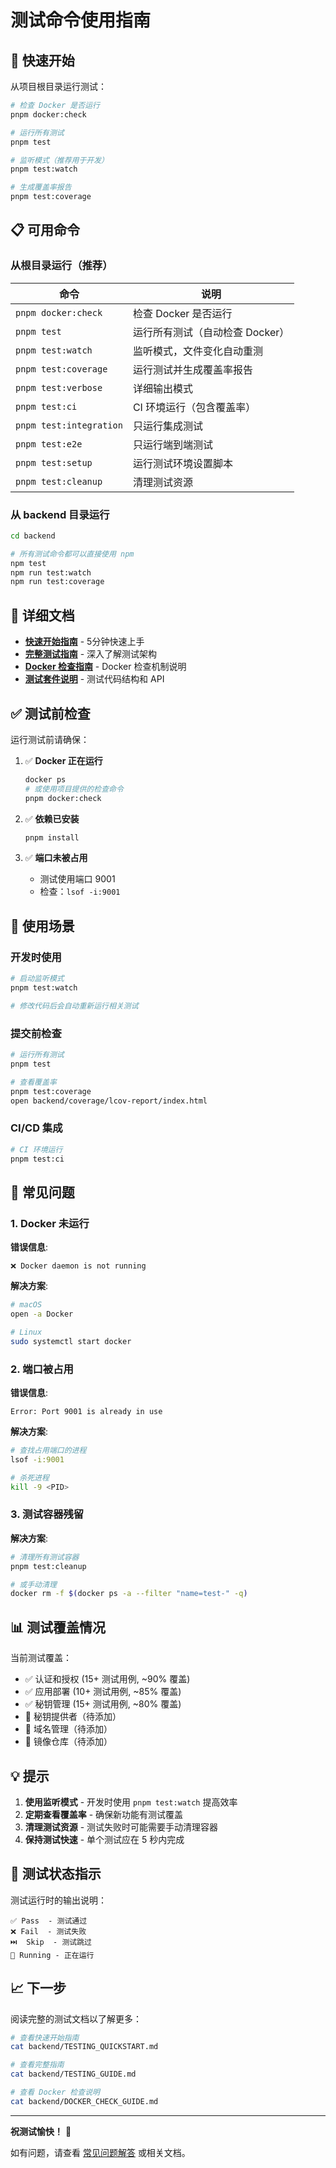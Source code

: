 # 测试命令使用指南

## 🚀 快速开始

从项目根目录运行测试：

```bash
# 检查 Docker 是否运行
pnpm docker:check

# 运行所有测试
pnpm test

# 监听模式（推荐用于开发）
pnpm test:watch

# 生成覆盖率报告
pnpm test:coverage
```

## 📋 可用命令

### 从根目录运行（推荐）

| 命令 | 说明 |
|------|------|
| `pnpm docker:check` | 检查 Docker 是否运行 |
| `pnpm test` | 运行所有测试（自动检查 Docker） |
| `pnpm test:watch` | 监听模式，文件变化自动重测 |
| `pnpm test:coverage` | 运行测试并生成覆盖率报告 |
| `pnpm test:verbose` | 详细输出模式 |
| `pnpm test:ci` | CI 环境运行（包含覆盖率） |
| `pnpm test:integration` | 只运行集成测试 |
| `pnpm test:e2e` | 只运行端到端测试 |
| `pnpm test:setup` | 运行测试环境设置脚本 |
| `pnpm test:cleanup` | 清理测试资源 |

### 从 backend 目录运行

```bash
cd backend

# 所有测试命令都可以直接使用 npm
npm test
npm run test:watch
npm run test:coverage
```

## 📖 详细文档

- **[快速开始指南](./backend/TESTING_QUICKSTART.md)** - 5分钟快速上手
- **[完整测试指南](./backend/TESTING_GUIDE.md)** - 深入了解测试架构
- **[Docker 检查指南](./backend/DOCKER_CHECK_GUIDE.md)** - Docker 检查机制说明
- **[测试套件说明](./backend/tests/README.md)** - 测试代码结构和 API

## ✅ 测试前检查

运行测试前请确保：

1. ✅ **Docker 正在运行**
   ```bash
   docker ps
   # 或使用项目提供的检查命令
   pnpm docker:check
   ```

2. ✅ **依赖已安装**
   ```bash
   pnpm install
   ```

3. ✅ **端口未被占用**
   - 测试使用端口 9001
   - 检查：`lsof -i:9001`

## 🎯 使用场景

### 开发时使用

```bash
# 启动监听模式
pnpm test:watch

# 修改代码后会自动重新运行相关测试
```

### 提交前检查

```bash
# 运行所有测试
pnpm test

# 查看覆盖率
pnpm test:coverage
open backend/coverage/lcov-report/index.html
```

### CI/CD 集成

```bash
# CI 环境运行
pnpm test:ci
```

## 🐛 常见问题

### 1. Docker 未运行

**错误信息**:
```
❌ Docker daemon is not running
```

**解决方案**:
```bash
# macOS
open -a Docker

# Linux
sudo systemctl start docker
```

### 2. 端口被占用

**错误信息**:
```
Error: Port 9001 is already in use
```

**解决方案**:
```bash
# 查找占用端口的进程
lsof -i:9001

# 杀死进程
kill -9 <PID>
```

### 3. 测试容器残留

**解决方案**:
```bash
# 清理所有测试容器
pnpm test:cleanup

# 或手动清理
docker rm -f $(docker ps -a --filter "name=test-" -q)
```

## 📊 测试覆盖情况

当前测试覆盖：

- ✅ 认证和授权 (15+ 测试用例, ~90% 覆盖)
- ✅ 应用部署 (10+ 测试用例, ~85% 覆盖)
- ✅ 秘钥管理 (15+ 测试用例, ~80% 覆盖)
- 📝 秘钥提供者（待添加）
- 📝 域名管理（待添加）
- 📝 镜像仓库（待添加）

## 💡 提示

1. **使用监听模式** - 开发时使用 `pnpm test:watch` 提高效率
2. **定期查看覆盖率** - 确保新功能有测试覆盖
3. **清理测试资源** - 测试失败时可能需要手动清理容器
4. **保持测试快速** - 单个测试应在 5 秒内完成

## 🚦 测试状态指示

测试运行时的输出说明：

```
✅ Pass  - 测试通过
❌ Fail  - 测试失败
⏭️  Skip  - 测试跳过
🏃 Running - 正在运行
```

## 📈 下一步

阅读完整的测试文档以了解更多：

```bash
# 查看快速开始指南
cat backend/TESTING_QUICKSTART.md

# 查看完整指南
cat backend/TESTING_GUIDE.md

# 查看 Docker 检查说明
cat backend/DOCKER_CHECK_GUIDE.md
```

---

**祝测试愉快！** 🎉

如有问题，请查看 [常见问题解答](./backend/TESTING_QUICKSTART.md#常见问题) 或相关文档。

